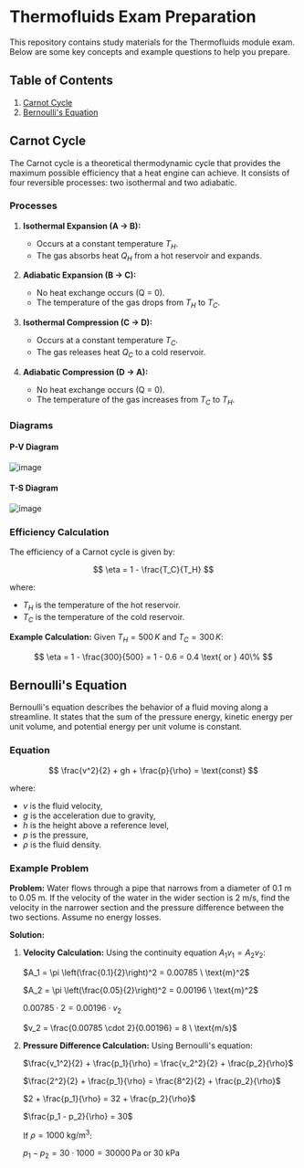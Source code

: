 # Thermofluids Exam Preparation

This repository contains study materials for the Thermofluids module exam. Below are some key concepts and example questions to help you prepare.

## Table of Contents
1. [Carnot Cycle](#carnot-cycle)
2. [Bernoulli's Equation](#bernoullis-equation)

## Carnot Cycle

The Carnot cycle is a theoretical thermodynamic cycle that provides the maximum possible efficiency that a heat engine can achieve. It consists of four reversible processes: two isothermal and two adiabatic.

### Processes
1. **Isothermal Expansion (A → B):**
   - Occurs at a constant temperature $T_H$.
   - The gas absorbs heat $Q_H$ from a hot reservoir and expands.

2. **Adiabatic Expansion (B → C):**
   - No heat exchange occurs (Q = 0).
   - The temperature of the gas drops from $T_H$ to $T_C$.

3. **Isothermal Compression (C → D):**
   - Occurs at a constant temperature $T_C$.
   - The gas releases heat $Q_C$ to a cold reservoir.

4. **Adiabatic Compression (D → A):**
   - No heat exchange occurs (Q = 0).
   - The temperature of the gas increases from $T_C$ to $T_H$.

### Diagrams

#### P-V Diagram
![image](https://github.com/user-attachments/assets/3b4311e2-cc30-4592-9279-a76e8ad80cbe)


#### T-S Diagram
![image](https://github.com/user-attachments/assets/bc5d7ec7-0e7e-423d-af94-840d60085af0)


### Efficiency Calculation
The efficiency of a Carnot cycle is given by:

$$
\eta = 1 - \frac{T_C}{T_H}
$$

where:
- $T_H$ is the temperature of the hot reservoir.
- $T_C$ is the temperature of the cold reservoir.

**Example Calculation:**
Given $T_H = 500\,K$ and $T_C = 300\,K$:

$$
\eta = 1 - \frac{300}{500} = 1 - 0.6 = 0.4 \text{ or } 40\%
$$

## Bernoulli's Equation

Bernoulli's equation describes the behavior of a fluid moving along a streamline. It states that the sum of the pressure energy, kinetic energy per unit volume, and potential energy per unit volume is constant.

### Equation

$$
\frac{v^2}{2} + gh + \frac{p}{\rho} = \text{const}
$$

where:
- $v$ is the fluid velocity,
- $g$ is the acceleration due to gravity,
- $h$ is the height above a reference level,
- $p$ is the pressure,
- $\rho$ is the fluid density.

### Example Problem

**Problem:**
Water flows through a pipe that narrows from a diameter of 0.1 m to 0.05 m. If the velocity of the water in the wider section is 2 m/s, find the velocity in the narrower section and the pressure difference between the two sections. Assume no energy losses.

**Solution:**

1. **Velocity Calculation:**
   Using the continuity equation $A_1 v_1 = A_2 v_2$:

   $A_1 = \pi \left(\frac{0.1}{2}\right)^2 = 0.00785 \ \text{m}^2$

   $A_2 = \pi \left(\frac{0.05}{2}\right)^2 = 0.00196 \ \text{m}^2$

   $0.00785 \cdot 2 = 0.00196 \cdot v_2$

   $v_2 = \frac{0.00785 \cdot 2}{0.00196} = 8 \ \text{m/s}$

2. **Pressure Difference Calculation:**
   Using Bernoulli's equation:

   $\frac{v_1^2}{2} + \frac{p_1}{\rho} = \frac{v_2^2}{2} + \frac{p_2}{\rho}$

   $\frac{2^2}{2} + \frac{p_1}{\rho} = \frac{8^2}{2} + \frac{p_2}{\rho}$

   $2 + \frac{p_1}{\rho} = 32 + \frac{p_2}{\rho}$

   $\frac{p_1 - p_2}{\rho} = 30$

   If $\rho = 1000 \ \text{kg/m}^3$:

   $p_1 - p_2 = 30 \cdot 1000 = 30000 \, \text{Pa} \text{ or } 30 \ \text{kPa}$
